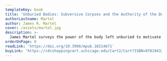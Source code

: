 ```yaml
---
templateKey: book
title: 'Unburied Bodies: Subversive Corpses and the Authority of the Dead'
authorLastname: Martel
author: James R. Martel
cover: /assets/martel.jpg
description: >-
  James Martel surveys the power of the body left unburied to motivate resistance and to undercut the authority claims made by state power.
orderOnPage: 0
readLink: 'https://doi.org/10.3998/mpub.10214671'
buyLink: 'https://cdcshoppingcart.uchicago.edu/Cart2/Cart?ISBN=9781943208104&PRESS=amherst'
---
```


